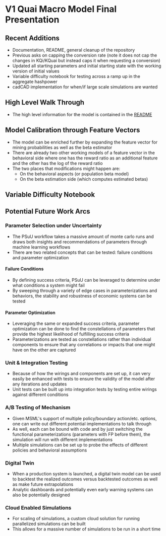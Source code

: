 # V1 Quai Macro Model Final Presentation

## Recent Additions

- Documentation, README, general cleanup of the repository
- Previous asks on capping the conversion rate (note it does not cap the changes in KQi/KQuai but instead caps it when requesting a conversion)
- Updated all starting parameters and initial starting state with the working version of initial values
- Variable difficulty notebook for testing across a ramp up in the aggregate hashpower
- cadCAD implementation for when/if large scale simulations are wanted

## High Level Walk Through

- The high level information for the model is contained in the [README](https://github.com/BlockScience/Quai-Macro-Model/blob/main/README.md)

## Model Calibration through Feature Vectors

- The model can be enriched further by expanding the feature vector for mining probabilities as well as the beta estimator
- There are already two other working models of a feature vector in the behavioral side where one has the reward ratio as an additional feature and the other has the log of the reward ratio
- The two places that modifications might happen are:
    - On the behavioral aspects (or population beta model)
    - On the beta estimation side (which computes estimated betas)

## Variable Difficulty Notebook

## Potential Future Work Arcs

### Parameter Selection under Uncertainty

- The PSuU workflow takes a massive amount of monte carlo runs and draws both insights and recommendations of parameters through machine learning workflows
- There are two related concepts that can be tested: failure conditions and parameter optimization

#### Failure Conditions

- By defining success criteria, PSuU can be leveraged to determine under what conditions a system might fail
- By sweeping through a variety of edge cases in parameterizations and behaviors, the stability and robustness of economic systems can be tested

#### Parameter Optimization

- Leveraging the same or expanded success criteria, parameter optimization can be done to find the constellations of parameters that provide the highest likelihood of fulfilling success criteria
- Parameterizations are tested as constellations rather than individual components to ensure that any correlations or impacts that one might have on the other are captured 

### Unit & Integration Testing

- Because of how the wirings and components are set up, it can very easily be enhanced with tests to ensure the validity of the model after any iterations and updates
- Unit tests can be built up into integration tests by testing entire wirings against different conditions

### A/B Testing of Mechanism

- Given MSML's support of multiple policy/boundary action/etc. options, one can write out different potential implementations to talk through
- As well, each can be bound with code and by just switching the functional parameterizations (parameters with FP before them), the simulation will run with different implementations
- Multiple simulations can be set up to probe the effects of different policies and behavioral assumptions

### Digital Twin

- When a production system is launched, a digital twin model can be used to backtest the realized outcomes versus backtested outcomes as well as make future extrapolations
- Analytic dashboards and potentially even early warning systems can also be potentially designed


### Cloud Enabled Simulations

- For scaling of simulations, a custom cloud solution for running parallelized simulations can be built
- This allows for a massive number of simulations to be run in a short time